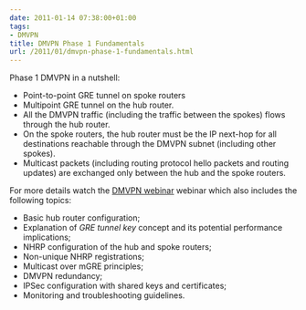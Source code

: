 ```yaml
---
date: 2011-01-14 07:38:00+01:00
tags:
- DMVPN
title: DMVPN Phase 1 Fundamentals
url: /2011/01/dmvpn-phase-1-fundamentals.html
---
```

Phase 1 DMVPN in a nutshell:

-   Point-to-point GRE tunnel on spoke routers
-   Multipoint GRE tunnel on the hub router.
-   All the DMVPN traffic (including the traffic between the spokes) flows through the hub router.
-   On the spoke routers, the hub router must be the IP next-hop for all destinations reachable through the DMVPN subnet (including other spokes).
-   Multicast packets (including routing protocol hello packets and routing updates) are exchanged only between the hub and the spoke routers.
<!--more-->
For more details watch the [DMVPN webinar](http://www.ipspace.net/DMVPN) webinar which also includes the following topics:

-   Basic hub router configuration;
-   Explanation of *GRE tunnel key* concept and its potential performance implications;
-   NHRP configuration of the hub and spoke routers;
-   Non-unique NHRP registrations;
-   Multicast over mGRE principles;
-   DMVPN redundancy;
-   IPSec configuration with shared keys and certificates;
-   Monitoring and troubleshooting guidelines.
